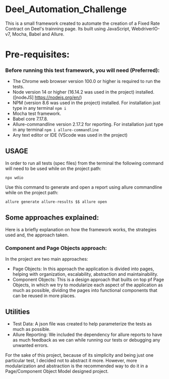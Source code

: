 # Deel_Automation_Challenge
 This is a small framework created to automate the creation of a Fixed Rate Contract on Deel's trainning page. Its built using JavaScript, WebdriverIO-v7, Mocha, Babel and Allure.

# Pre-requisites:
### Before running this test framework, you will need (Preferred):
* The Chrome web browser version 100.0 or higher is required to run the tests.
* Node version 14 or higher (16.14.2 was used in the project) installed. ([nodeJS] https://nodejs.org/en/)
* NPM (version 8.6 was used in the project) installed. For installation just type in any terminal ``` npm i ```
* Mocha test framework.
* Babel core 7.17.8.
* Allure-commandline version 2.17.2 for reporting. For installation just type in any terminal ``` npm i allure-commandline ```
* Any text editor or IDE (VScode was used in the project)


## USAGE

In order to run all tests (spec files) from the terminal the following command will need to be used while on the project path:
```
npx wdio
```

Use this command to generate and open a report using allure commandline while on the project path:
```
allure generate allure-results $$ allure open
```

## Some approaches explained:

Here is a briefly explanation on how the framework works, the strategies used and, the approach taken.

### Component and Page Objects approach:
In the project are two main approaches:
* Page Objects: In this approach the application is divided into pages, helping with organization, escalability, abstraction and maintainability.
* Component Objects: This is a design approach that builts on top pf Page Objects, in which we try to modularize each aspect of the application as much as possible, dividing the pages into functional components that can be reused in more places.

## Utilities
* Test Data: A json file was created to help parameterize the tests as much as possible.
* Allure Reporting: We included the dependency for allure reports to have as much feedback as we can while running our tests or debugging any unwanted errors.

For the sake of this project, because of its simplicity and being just one particular test, I decided not to abstract it more. However, more modularization and abstraction is the recommended way to do it in a Page/Component Object Model designed project.
